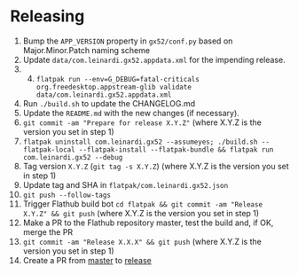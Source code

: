 # Releasing

1. Bump the `APP_VERSION` property in `gx52/conf.py` based on Major.Minor.Patch naming scheme
2. Update `data/com.leinardi.gx52.appdata.xml` for the impending release.
3. 4. `flatpak run --env=G_DEBUG=fatal-criticals org.freedesktop.appstream-glib validate data/com.leinardi.gx52.appdata.xml`
4. Run `./build.sh` to update the CHANGELOG.md
5. Update the `README.md` with the new changes (if necessary).
6. `git commit -am "Prepare for release X.Y.Z"` (where X.Y.Z is the version you set in step 1)
7. `flatpak uninstall com.leinardi.gx52 --assumeyes; ./build.sh --flatpak-local --flatpak-install --flatpak-bundle && flatpak run com.leinardi.gx52 --debug`
8. Tag version `X.Y.Z` (`git tag -s X.Y.Z`) (where X.Y.Z is the version you set in step 1)
9. Update tag and SHA in `flatpak/com.leinardi.gx52.json`
10. `git push --follow-tags` 
11. Trigger Flathub build bot `cd flatpak && git commit -am "Release X.Y.Z" && git push` (where X.Y.Z is the version you set in step 1)
12. Make a PR to the Flathub repository master, test the build and, if OK, merge the PR
13. `git commit -am "Release X.X.X" && git push` (where X.Y.Z is the version you set in step 1)
14. Create a PR from [master](../../tree/master) to [release](../../tree/release)
